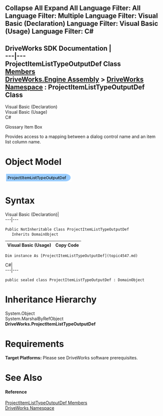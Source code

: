 Collapse All Expand All Language Filter: All  Language Filter: Multiple  Language Filter: Visual Basic (Declaration) Language Filter: Visual Basic (Usage) Language Filter: C#  
---  
DriveWorks SDK Documentation  |   
---|---  
ProjectItemListTypeOutputDef Class   
[Members](topic4548.md)   
[DriveWorks.Engine Assembly](topic2156.md) > [DriveWorks Namespace](topic2159.md) : ProjectItemListTypeOutputDef Class  
---  
  
Visual Basic (Declaration)    
Visual Basic (Usage)    
C# 

Glossary Item Box

Provides access to a mapping between a dialog control name and an item list column name. 

# Object Model

![](dotnetdiagramimages/image219.png)

# Syntax

Visual Basic (Declaration)|   
---|---  
      
    
    Public NotInheritable Class ProjectItemListTypeOutputDef 
       Inherits DomainObject  
  
Visual Basic (Usage)| Copy Code  
---|---  
      
    
    Dim instance As [ProjectItemListTypeOutputDef](topic4547.md)  
  
C#|   
---|---  
      
    
    public sealed class ProjectItemListTypeOutputDef : DomainObject   
  
# Inheritance Hierarchy

System.Object  
System.MarshalByRefObject  
**DriveWorks.ProjectItemListTypeOutputDef**  


# Requirements

**Target Platforms:** Please see DriveWorks software prerequisites.

# See Also

#### Reference

[ProjectItemListTypeOutputDef Members](topic4548.md)   
[DriveWorks Namespace](topic2159.md)


